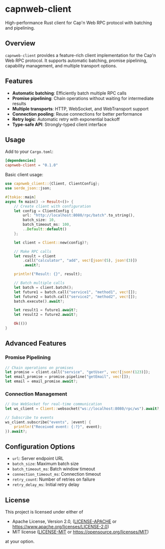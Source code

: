 # capnweb-client

High-performance Rust client for Cap'n Web RPC protocol with batching and pipelining.

## Overview

`capnweb-client` provides a feature-rich client implementation for the Cap'n Web RPC protocol. It supports automatic batching, promise pipelining, capability management, and multiple transport options.

## Features

- **Automatic batching**: Efficiently batch multiple RPC calls
- **Promise pipelining**: Chain operations without waiting for intermediate results
- **Multiple transports**: HTTP, WebSocket, and WebTransport support
- **Connection pooling**: Reuse connections for better performance
- **Retry logic**: Automatic retry with exponential backoff
- **Type-safe API**: Strongly-typed client interface

## Usage

Add to your `Cargo.toml`:

```toml
[dependencies]
capnweb-client = "0.1.0"
```

Basic client usage:

```rust
use capnweb_client::{Client, ClientConfig};
use serde_json::json;

#[tokio::main]
async fn main() -> Result<()> {
    // Create client with configuration
    let config = ClientConfig {
        url: "http://localhost:8080/rpc/batch".to_string(),
        batch_size: 10,
        batch_timeout_ms: 100,
        ..Default::default()
    };

    let client = Client::new(config)?;

    // Make RPC calls
    let result = client
        .call("calculator", "add", vec![json!(5), json!(3)])
        .await?;

    println!("Result: {}", result);

    // Batch multiple calls
    let batch = client.batch();
    let future1 = batch.call("service1", "method1", vec![]);
    let future2 = batch.call("service2", "method2", vec![]);
    batch.execute().await?;

    let result1 = future1.await?;
    let result2 = future2.await?;

    Ok(())
}
```

## Advanced Features

### Promise Pipelining

```rust
// Chain operations on promises
let promise = client.call("service", "getUser", vec![json!(123)]);
let email_promise = promise.pipeline("getEmail", vec![]);
let email = email_promise.await?;
```

### Connection Management

```rust
// Use WebSocket for real-time communication
let ws_client = Client::websocket("ws://localhost:8080/rpc/ws").await?;

// Subscribe to events
ws_client.subscribe("events", |event| {
    println!("Received event: {:?}", event);
}).await?;
```

## Configuration Options

- `url`: Server endpoint URL
- `batch_size`: Maximum batch size
- `batch_timeout_ms`: Batch window timeout
- `connection_timeout_ms`: Connection timeout
- `retry_count`: Number of retries on failure
- `retry_delay_ms`: Initial retry delay

## License

This project is licensed under either of

 * Apache License, Version 2.0, ([LICENSE-APACHE](../LICENSE-APACHE) or https://www.apache.org/licenses/LICENSE-2.0)
 * MIT license ([LICENSE-MIT](../LICENSE-MIT) or https://opensource.org/licenses/MIT)

at your option.